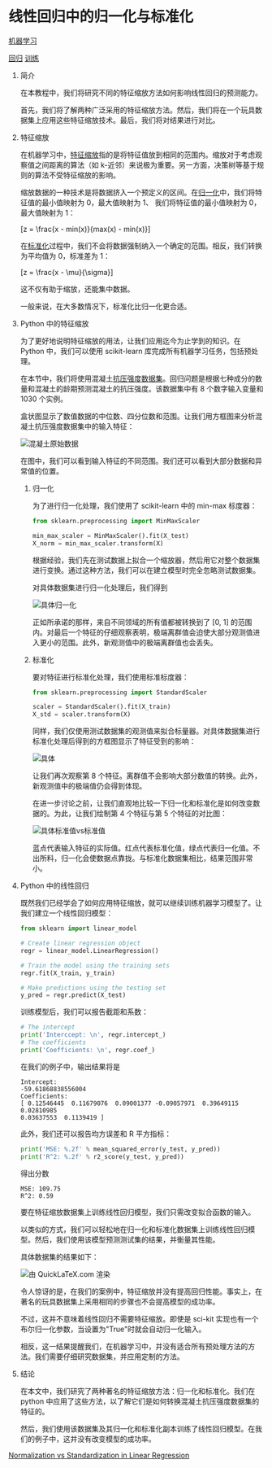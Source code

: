 # 线性回归中的归一化与标准化

[机器学习](https://www.baeldung.com/cs/category/ai/ml)

[回归](https://www.baeldung.com/cs/tag/regression) [训练](https://www.baeldung.com/cs/tag/training)

1. 简介

    在本教程中，我们将研究不同的特征缩放方法如何影响线性回归的预测能力。

    首先，我们将了解两种广泛采用的特征缩放方法。然后，我们将在一个玩具数据集上应用这些特征缩放技术。最后，我们将对结果进行对比。

2. 特征缩放

    在机器学习中，[特征缩放](https://www.baeldung.com/cs/feature-scaling)指的是将特征值放到相同的范围内。缩放对于考虑观察值之间距离的算法（如 k-近邻）来说极为重要。另一方面，决策树等基于规则的算法不受特征缩放的影响。

    缩放数据的一种技术是将数据挤入一个预定义的区间。在[归一化](https://www.baeldung.com/cs/batch-normalization-cnn#normalization)中，我们将特征值的最小值映射为 0，最大值映射为 1、 我们将特征值的最小值映射为 0，最大值映射为 1：

    \[z = \frac{x - min(x)}{max(x) - min(x)}\]

    在[标准化](https://www.baeldung.com/cs/normalizing-inputs-artificial-neural-network#2-standardization)过程中，我们不会将数据强制纳入一个确定的范围。相反，我们转换为平均值为 0，标准差为 1：

    \[z = \frac{x - \mu}{\sigma}\]

    这不仅有助于缩放，还能集中数据。

    一般来说，在大多数情况下，标准化比归一化更合适。

3. Python 中的特征缩放

    为了更好地说明特征缩放的用法，让我们应用迄今为止学到的知识。在 Python 中，我们可以使用 scikit-learn 库完成所有机器学习任务，包括预处理。

    在本节中，我们将使用混凝土[抗压强度数据集](https://archive.ics.uci.edu/ml/datasets/concrete+compressive+strength)。回归问题是根据七种成分的数量和混凝土的龄期预测混凝土的抗压强度。该数据集中有 8 个数字输入变量和 1030 个实例。

    盒状图显示了数值数据的中位数、四分位数和范围。让我们用方框图来分析混凝土抗压强度数据集中的输入特征：

    ![混凝土原始数据](pic/concrete-original.webp)

    在图中，我们可以看到输入特征的不同范围。我们还可以看到大部分数据和异常值的位置。

    1. 归一化

        为了进行归一化处理，我们使用了 scikit-learn 中的 min-max 标度器：

        ```py
        from sklearn.preprocessing import MinMaxScaler

        min_max_scaler = MinMaxScaler().fit(X_test)
        X_norm = min_max_scaler.transform(X)
        ```

        根据经验，我们先在测试数据上拟合一个缩放器，然后用它对整个数据集进行变换。通过这种方法，我们可以在建立模型时完全忽略测试数据集。

        对具体数据集进行归一化处理后，我们得到

        ![具体归一化](pic/concrete-normalized.webp)

        正如所承诺的那样，来自不同领域的所有值都被转换到了 [0, 1] 的范围内。对最后一个特征的仔细观察表明，极端离群值会迫使大部分观测值进入更小的范围。此外，新观测值中的极端离群值也会丢失。

    2. 标准化

        要对特征进行标准化处理，我们使用标准标度器：

        ```py
        from sklearn.preprocessing import StandardScaler

        scaler = StandardScaler().fit(X_train)
        X_std = scaler.transform(X)
        ```

        同样，我们仅使用测试数据集的观测值来拟合标量器。对具体数据集进行标准化处理后得到的方框图显示了特征受到的影响：

        ![具体](pic/concrete-std.webp)

        让我们再次观察第 8 个特征。离群值不会影响大部分数值的转换。此外，新观测值中的极端值仍会得到体现。

        在进一步讨论之前，让我们直观地比较一下归一化和标准化是如何改变数据的。为此，让我们绘制第 4 个特征与第 5 个特征的对比图：

        ![具体标准值vs标准值](pic/concrete-norm-vs-std.webp)

        蓝点代表输入特征的实际值。红点代表标准化值，绿点代表归一化值。不出所料，归一化会使数据点靠拢。与标准化数据集相比，结果范围非常小。

4. Python 中的线性回归

    既然我们已经学会了如何应用特征缩放，就可以继续训练机器学习模型了。让我们建立一个线性回归模型：

    ```py
    from sklearn import linear_model

    # Create linear regression object
    regr = linear_model.LinearRegression()

    # Train the model using the training sets
    regr.fit(X_train, y_train)

    # Make predictions using the testing set
    y_pred = regr.predict(X_test)
    ```

    训练模型后，我们可以报告截距和系数：

    ```py
    # The intercept
    print('Interccept: \n', regr.intercept_)
    # The coefficients
    print('Coefficients: \n', regr.coef_)
    ```

    在我们的例子中，输出结果将是

    ```log
    Intercept: 
    -59.61868838556004
    Coefficients: 
    [ 0.12546445  0.11679076  0.09001377 -0.09057971  0.39649115  0.02810985
    0.03637553  0.1139419 ]
    ```

    此外，我们还可以报告均方误差和 R 平方指标：

    ```py
    print('MSE: %.2f' % mean_squared_error(y_test, y_pred))
    print('R^2: %.2f' % r2_score(y_test, y_pred))
    ```

    得出分数

    ```log
    MSE: 109.75
    R^2: 0.59
    ```

    要在特征缩放数据集上训练线性回归模型，我们只需改变拟合函数的输入。

    以类似的方式，我们可以轻松地在归一化和标准化数据集上训练线性回归模型。然后，我们使用该模型预测测试集的结果，并衡量其性能。

    具体数据集的结果如下：

    ![由 QuickLaTeX.com 渲染](pic/quicklatex.com-7ddbe837685f666b4059234767d40037_l3.svg)

    令人惊讶的是，在我们的案例中，特征缩放并没有提高回归性能。事实上，在著名的玩具数据集上采用相同的步骤也不会提高模型的成功率。

    不过，这并不意味着线性回归不需要特征缩放。即使是 sci-kit 实现也有一个布尔归一化参数，当设置为"True"时就会自动归一化输入。

    相反，这一结果提醒我们，在机器学习中，并没有适合所有预处理方法的方法。我们需要仔细研究数据集，并应用定制的方法。

5. 结论

    在本文中，我们研究了两种著名的特征缩放方法：归一化和标准化。我们在 python 中应用了这些方法，以了解它们是如何转换混凝土抗压强度数据集的特征的。

    然后，我们使用该数据集及其归一化和标准化副本训练了线性回归模型。在我们的例子中，这并没有改变模型的成功率。

[Normalization vs Standardization in Linear Regression](https://www.baeldung.com/cs/normalization-vs-standardization)
